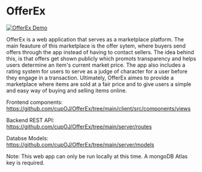 # OfferEx

[![OfferEx Demo](https://drive.google.com/uc?export=download&id=1N5q44i0T1PKAIJJ9qe8a-FxZKjnBMlbI)](https://youtu.be/vIEJwMNeA4k)


OfferEx is a web application that serves as a marketplace platform.  The main feauture of this marketplace is the offer sytem, where buyers send offers through the app instead of having to contact sellers. The idea behind this, is that offers get shown publicly which promots transparency and helps users determine an item's current market price. The app also includes a rating system for users to serve as a judge of character for a user before they engage in a transaction. Ultimately, OfferEx aimes to provide a marketplace where items are sold at a fair price and to give users a simple and easy way of buying and selling items online.


Frontend components: https://github.com/cupOJ/OfferEx/tree/main/client/src/components/views

Backend REST API: https://github.com/cupOJ/OfferEx/tree/main/server/routes

Databse Models: https://github.com/cupOJ/OfferEx/tree/main/server/models

Note: This web app can only be run locally at this time. A mongoDB Atlas key is required.
